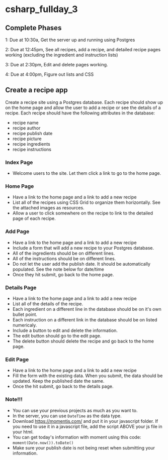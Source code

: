 # csharp_fullday_3

## Complete Phases
1: Due at 10:30a, Get the server up and running using Postgres

2: Due at 12:45pm, See all recipes, add a recipe, and detailed recipe pages working (excluding the ingredient and instruction lists)

3: Due at 2:30pm, Edit and delete pages working.

4: Due at 4:00pm, Figure out lists and CSS

## Create a recipe app

Create a recipe site using a Postgres database. Each recipe should show up on the home page and allow the user to add a recipe or see the details of a recipe. Each recipe should have the following attributes in the database:        
        
- recipe name
- recipe author
- recipe publish date
- recipe picture
- recipe ingredients
- recipe instructions

### Index Page
- Welcome users to the site. Let them click a link to go to the home page.

### Home Page
- Have a link to the home page and a link to add a new recipe
- List all of the recipes using CSS Grid to organize them horizontally. See the attached images as resources.
- Allow a user to click somewhere on the recipe to link to the detailed page of each recipe.

### Add Page
- Have a link to the home page and a link to add a new recipe
- Include a form that will add a new recipe to your Postgres database.
- All of the ingredients should be on different lines.
- All of the instructions should be on different lines.
- Do not let the user add the publish date. It should be automatically populated. See the note below for date/time
- Once they hit submit, go back to the home page.

### Details Page
- Have a link to the home page and a link to add a new recipe
- List all of the details of the recipe.
- Each ingredient on a different line in the database should be on it's own bullet point.
- Each instruction on a different link in the database should be on listed numericaly.
- Include a button to edit and delete the information.
- The edit button should go to the edit page.
- The delete button should delete the recipe and go back to the home page.

### Edit Page
- Have a link to the home page and a link to add a new recipe
- Fill the form with the existing data. When you submit, the data should be updated. Keep the published date the same.
- Once the hit submit, go back to the details page.

### Note!!!
- You can use your previous projects as much as you want to.
- In the server, you can use ```DateTime``` as the data type.
- Download https://momentjs.com/ and put it in your javascript folder. If you need to use it in a javascript file, add the script ABOVE your js file in your html.
- You can get today's information with moment using this code: ```moment(Date.now()).toDate()```
- Make sure your publish date is not being reset when submitting your information.
